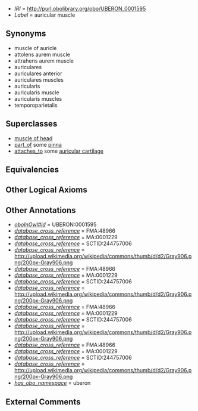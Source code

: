  * *IRI* = http://purl.obolibrary.org/obo/UBERON_0001595
 * *Label* = auricular muscle

## Synonyms

 * muscle of auricle
 * attolens aurem muscle
 * attrahens aurem muscle
 * auriculares
 * auriculares anterior
 * auriculares muscles
 * auricularis
 * auricularis muscle
 * auricularis muscles
 * temporoparietalis

## Superclasses

 * [muscle of head](../../UBERON/76/UBERON_0002376.md)
 * [part_of](../../BFO/50/BFO_0000050.md) some [pinna](../../UBERON/57/UBERON_0001757.md)
 * [attaches_to](../../RO/71/RO_0002371.md) some [auricular cartilage](../../UBERON/48/UBERON_0001848.md)

## Equivalencies


## Other Logical Axioms


## Other Annotations

 * *[oboInOwl#id](../../id/oboInOwl#id.md)* = UBERON:0001595
 * *[database_cross_reference](../../ef/oboInOwl#hasDbXref.md)* = FMA:48966
 * *[database_cross_reference](../../ef/oboInOwl#hasDbXref.md)* = MA:0001229
 * *[database_cross_reference](../../ef/oboInOwl#hasDbXref.md)* = SCTID:244757006
 * *[database_cross_reference](../../ef/oboInOwl#hasDbXref.md)* = http://upload.wikimedia.org/wikipedia/commons/thumb/d/d2/Gray906.png/200px-Gray906.png
 * *[database_cross_reference](../../ef/oboInOwl#hasDbXref.md)* = FMA:48966
 * *[database_cross_reference](../../ef/oboInOwl#hasDbXref.md)* = MA:0001229
 * *[database_cross_reference](../../ef/oboInOwl#hasDbXref.md)* = SCTID:244757006
 * *[database_cross_reference](../../ef/oboInOwl#hasDbXref.md)* = http://upload.wikimedia.org/wikipedia/commons/thumb/d/d2/Gray906.png/200px-Gray906.png
 * *[database_cross_reference](../../ef/oboInOwl#hasDbXref.md)* = FMA:48966
 * *[database_cross_reference](../../ef/oboInOwl#hasDbXref.md)* = MA:0001229
 * *[database_cross_reference](../../ef/oboInOwl#hasDbXref.md)* = SCTID:244757006
 * *[database_cross_reference](../../ef/oboInOwl#hasDbXref.md)* = http://upload.wikimedia.org/wikipedia/commons/thumb/d/d2/Gray906.png/200px-Gray906.png
 * *[database_cross_reference](../../ef/oboInOwl#hasDbXref.md)* = FMA:48966
 * *[database_cross_reference](../../ef/oboInOwl#hasDbXref.md)* = MA:0001229
 * *[database_cross_reference](../../ef/oboInOwl#hasDbXref.md)* = SCTID:244757006
 * *[database_cross_reference](../../ef/oboInOwl#hasDbXref.md)* = http://upload.wikimedia.org/wikipedia/commons/thumb/d/d2/Gray906.png/200px-Gray906.png
 * *[has_obo_namespace](../../ce/oboInOwl#hasOBONamespace.md)* = uberon

## External Comments

